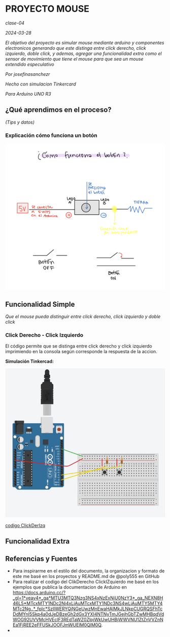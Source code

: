 # PROYECTO MOUSE
_clase-04_

_2024-03-28_

_El objetivo del proyecto es simular mouse mediante arduino y componentes electronicos generando que este distinga entre click derecho, click izquierdo, doble click, y ademas, agregar una funcionalidad extra como el sensor de movimiento que tiene el mouse para que sea un mouse extendido especulativo_

_Por josefinasanchezr_

_Hecho con simulacion Tinkercard_

_Para Arduino UNO R3_

## ¿Qué aprendimos en el proceso?
_(Tips y datos)_

### Explicación cómo funciona un botón
![boton](./01.jpg)


## Funcionalidad Simple
_Que el mouse pueda distinguir entre click derecho, click izquierdo y doble click_

### Click Derecho - Click Izquierdo
El código permite que se distinga entre click derecho y click izquierdo imprimiendo en la consola según corresponde la respuesta de la accion.

**Simulación Tinkercad:**

![simulación01](ClickDerIzq.jpg)

[codigo ClickDerIzq](./click_derecho_click_izquierdo1/click_derecho_click_izquierdo1.ino)






## Funcionalidad Extra


## Referencias y Fuentes

* Para inspirarme en el estilo del documento, la organizacion y formato de este me basé en los proyectos y README.md de @poly555 en GitHub
* Para realizar el codigo del ClikDerecho ClickIZquierdo me basé en los ejemplos que publica la documentacion de Arduino en https://docs.arduino.cc/?_gl=1*veav4*_ga*MTU3MTQ3Nzg3NS4xNzExNjU0NzY3*_ga_NEXN8H46L5*MTcxMTY1NDc2Ni4xLjAuMTcxMTY1NDc3NS4wLjAuMTY5MTY4MTc2Ng..*_fplc*SzllWERYQjNGeUwzMnEwaHAlMkJLNkpCUGRQSFhTcDdMYnI5Skp4a0dJeDBzeGh2dGx3YXI4NTNyTmJGejhGbTZwMHBqdVdWOG92UVVMcHVEclF3REdTaWZ0ZlpjWkUwUHBjWWVNU1ZtZnVVZnNEa1FjREE2eFFUSkJOOFJmWUElM0QlM0Q.
* 
